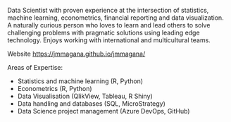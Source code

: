 Data Scientist with proven experience at the intersection of statistics, machine learning, econometrics, financial reporting and data visualization. A naturally curious person who loves to learn and lead others to solve challenging problems with pragmatic solutions using leading edge technology. Enjoys working with international and multicultural teams.

Website https://jmmagana.github.io/jmmagana/

Areas of Expertise:
+ Statistics and machine learning (R, Python)
+ Econometrics (R, Python)
+ Data Visualisation (QlikView, Tableau, R Shiny)
+ Data handling and databases (SQL, MicroStrategy)
+ Data Science project management (Azure DevOps, GitHub)
